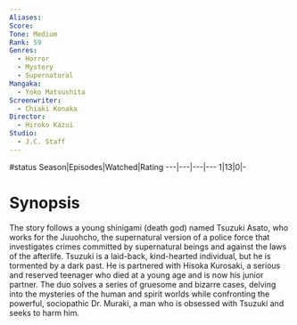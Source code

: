 ```yaml
---
Aliases:
Score:
Tone: Medium
Rank: 59
Genres:
  - Horror
  - Mystery
  - Supernatural
Mangaka:
  - Yoko Matsushita
Screenwriter:
  - Chiaki Konaka
Director:
  - Hiroko Kazui
Studio:
  - J.C. Staff
---
```

#status
Season|Episodes|Watched|Rating
---|---|---|---
1|13|0|-

# Synopsis
The story follows a young shinigami (death god) named Tsuzuki Asato, who works for the Juuohcho, the supernatural version of a police force that investigates crimes committed by supernatural beings and against the laws of the afterlife. Tsuzuki is a laid-back, kind-hearted individual, but he is tormented by a dark past. He is partnered with Hisoka Kurosaki, a serious and reserved teenager who died at a young age and is now his junior partner. The duo solves a series of gruesome and bizarre cases, delving into the mysteries of the human and spirit worlds while confronting the powerful, sociopathic Dr. Muraki, a man who is obsessed with Tsuzuki and seeks to harm him.